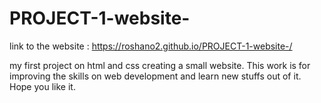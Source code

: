 # PROJECT-1-website-
link to the website : https://roshano2.github.io/PROJECT-1-website-/

my first project on html and css creating a small website.
This work is for improving the skills on web development and learn new stuffs out of it.
Hope you like it.
